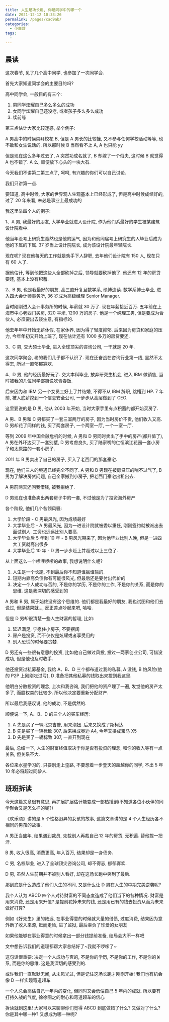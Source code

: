 ```yaml
---
title: 人生是场长跑, 你是同学中的哪一个
date: 2021-12-12 10:33:26
permalink: /pages/cad9ab/
categories:
  - 小白营
tags:
  -
---
```


## 晨读

这次春节, ⻅了⼏个⾼中同学, 也参加了⼀次同学会.

⾸先⼤家知道同学会的主要⽬的吗?

⾼中同学会, ⼀般⽬的有三个:

1. 男同学炫耀⾃⼰多么多么的成功
2. ⼥同学炫耀⾃⼰还没⽼, 或者孩⼦多么多么成功
3. 续前缘

第三点估计⼤家⽐较迷惑, 举个例⼦:

A 男⾼中的时候崇拜校花 B, 但是 A 男⻓的⽐较挫, ⼜不参与任何学校活动等等, 也不敢和⼥⽣说话的. 所以那时候 B 当然看不上 A, A 也只能 yy

但是现在这么多年过去了, A 突然功成名就了, B 却嫁了⼀个俗夫, 这时候 B 就觉得 A 也不错了. A 么, 顺便放下⼼头的⼀块⼤⽯.

今天我们不讲第⼆第三点了, 呵呵, 有兴趣的你们可以⾃⼰讨论.

我们只讲第⼀点.

要知道, ⾼中时候, ⼤家的世界观⼈⽣观基本上已经形成了, 但是⾼中时候成绩好的, 过了 20 年来看, 未必是事业上最成功的

我这⾥举四个⼈的例⼦:

1、A 男, 我最好的朋友, ⼤学毕业就进⼊设计院, 作为他们系最好的学⽣被某建筑设计院看中.

他当年没考上研究⽣竟然也是他的运⽓, 因为和他同届考上研究⽣的⼈毕业后成为他的下属的下属. 37 岁当上设计院院⻓, 成为该设计院最年轻院⻓.

现在呢? 现在他每天的⼯作就是劝⼿下⼈辞职, 去年他们设计院有 150 ⼈, 现在只有 60 ⼈了.

据他估计, 等到他把这些⼈全部砍掉之后, 领导就要砍掉他了. 他还有 12 年的房贷要还, 基本上没有积蓄.

2、B 男, 也是我最好的朋友, ⾼三直升复旦数学系, 硕博连读. 数学系博⼠毕业, 进⼊四⼤会计师事务所, 36 岁成为⾼级经理 Senior Manager.

当时刚刚进⼊会计事务所的时候, 年薪就 30 万了. 现在年薪接近百万. 五年前在上海市中⼼⽼⻄⻔买房, 320 平⽶, 1200 万的房⼦. 他是⼀个纯理⼯男, 但是要成为合伙⼈, 必须要出去谈⽣意, 有指标的.

他去年年中开始⽆薪休假, 在家休养, 因为得了轻度抑郁. 后来因为房贷和家庭的压⼒, 今年年初⼜开始上班了, 现在估计还有 1000 多万的房贷要还.

3、C 男, 交⼤硕⼠毕业, 进⼊全球顶尖的咨询公司, ⼀⼲就是 20 年.

这次同学聚会, ⽼的我们⼏乎都不认识了. 现在还奋战在咨询⾏业第⼀线, 显然不太得志, 所以⼀直郁郁寡欢.

4、D 男, 他的经历最好玩了. 交⼤本科毕业, 放弃研究⽣机会, 进⼊ IBM 做销售, 当时被我的⼏位同学鄙夷说吃⻘春饭.

后来因为和 IBM 另⼀个⼥员⼯好上了并结婚, 不得不从 IBM 辞职, 跳槽到 HP. 7 年前, 被⼈底薪挖到⼀个信息安全公司, ⼀步步从⾼层做到了 CEO.

这⾥要说的是 D 男, 他从 2003 年开始, 当时⼤家⼿⾥有点积蓄的都开始买房了.

A 男、B 男和 C 男都买了⼀套三室两厅的房⼦, 因为当时房价不贵, 他们收⼊⼜⾼. D 男却花了同样的钱, 买了两套房⼦, ⼀个两室⼀厅, ⼀个⼀室⼀厅.

等到 2009 年中国⾦融危机的时候, A 男和 D 男同时卖出了⼿中的房产(都升值了), A 男在外环边买了⼀套别墅, D 男考虑良久, 买了陆家嘴的仁恒滨江花园⼀套⼩房⼦和太原路的⼀套⼩房⼦.

2011 年 B 男卖出了⾃⼰的房⼦, 买⼊了⽼⻄⻔的那套豪宅.

现在, 他们三⼈的境遇已经完全不同了. A 男和 B 男现在被房贷压的喘不过⽓了, B 男为了解决房贷问题, ⾃⼰全家搬到⼩房⼦, 把⽼⻄⻔豪宅出租出去.

A 男前两天还问我借钱, 被我拒绝了.

D 男现在也准备卖出两套房⼦中的⼀套, 不过他是为了投资海外房产

各个阶段, 他们⼏个各领⻛骚:

1. ⼤学阶段 - C 男最⻛光, 因为成绩最好
2. ⼤学毕业后 - A 男最⻛光, 因为⼀进设计院就被委以重任, 刚刚签约就被派出去⾯试别⼈. ⼯资也远远⽐别⼈要⾼.
3. ⼤学毕业后 5 年到 10 年 - B 男⻛光期来了, 因为他毕业⽐别⼈晚, 但是⼀进四⼤⼯资就⾼出很多
4. ⼤学毕业后 10 年 - D 男⼀步步赶上并超过以上三位了.

从上⾯这么⼀个啰哩啰嗦的故事, 我想说明什么呢?

1. ⼈⽣是⼀个⻓跑, 不到最后你不知道谁赢谁输的.
2. 短期内靠⾼负债你有可能很⻛光, 但最后还是要付出代价的
3. 决定⼀个⼈成功与否的, 不是你的学历, 不是你的⼯作, 不是你的关系, ⽽是你的思维. 这是我深切的感受到的

A 男和 B 男, 属于始终没有这个思维的. 他们都是我最好的朋友, 我也试图和他们去说过, 但是结果就..., 反正差点吵起来吧, 哈哈.

但是 D 男却很清楚⼀些⼈⽣财富的哲理, ⽐如:

1. 延迟满⾜, 宁愿住⼩房⼦, 不要摆阔
2. 房产是投资, ⽽不仅仅是炫耀或者享受⽤的
3. 别⼈恐慌的时候要贪婪.

D 男还有⼀些很有意思的投资, ⽐如他⾃⼰做过⻛投, 投过⼀两家创业公司, 可惜没成功, 但是他也及时收⼿.

他还投资过私募基⾦, 我给 A、B、D 三个都布道过我的私募, A 没钱, B 怕⻛险(他的 P2P 上刚刚吃过亏), D 准备把其他私募的钱取出来投到我这⾥.

他明⽩分散投资的理念, 上次和我咨询, 我们把他的资产理了⼀遍, 发觉他的房产太多了, ⽽股权类的⽐较少. 所以他决定要重新分配财产.

所以最后我感叹说, 他的成功, 不是偶然的.

顺便说⼀下, A、B、D 的三个⼈的买⻋经历:

1. A 先是买了⼀辆北京吉普, ⽤来泡妞. 后来⼜换成了斯柯达.
2. B 先是买了⼀辆标致 307, 后来换成奥迪 A4, 今年⼜换成宝⻢ X5
3. D 先是买了⼀辆标致 307, ⼀直开到现在

最后, 总结⼀下, ⼈⽣的财富终值取决于你是否有投资的理念, 和你的收⼊等有⼀点关系, 但关系不⼤.

各位来⽔星学习的, 只要别⾛上歪路, 不要想着⼀步登天的超越你的同学, 不出 5 年 10 年必将超过同龄⼈.

## 班班拆读

今天这篇文章很有意思, 再扩展扩展估计能变成一部热播剧(不知道各位小伙伴的同学聚会又是怎么样的呢?)

《欢乐颂》讲的是 5 个性格迥异的女孩的故事, 这篇文章讲的是 4 个人生经历各不相同的男孩的故事.

A 男正当盛年, 结果遇到裁员, 先裁别人再裁自己.12 年的房贷, 无积蓄. 替他捏一把汗.

B 男, 收入很高, 消费更高, 年入百万, 结果却是一身债务.

C 男, 名校毕业, 进入了全球顶尖咨询公司, 却不得志, 郁郁寡欢.

D 男, 虽然人生前期并不被别人看好, 却在这场长跑中笑到了最后.

那到底是什么造成了他们人生的不同, 又是什么让 D 男在人生的中期完美逆袭呢?

我个人认为 ABCD 四个人对待财富的不同态度造成了他们当下的各种情况. 财富是用来消费, 还是用来升值? 是提前花掉未来的钱, 还是用已有的钱去投资从而为未来做好打算?

例如《好先生》里的陆远, 在事业得意的时候就大量的借债, 过度消费, 结果因为意外断了收入来源, 铤而走险, 进了监狱, 最后辜负了珍爱的女朋友

如果他能够在事业得意的时候拿出一部分钱提前准备, 结局会大不一样吧

文中想告诉我们的道理都帮大家总结好了~我就不啰嗦了~

这句话很重要: 决定一个人成功与否的, 不是你的学历, 不是你的工作, 不是你的关系, 而是你的思维. 这是我深切的感受到的.

或许我们一直默默无闻, 从未风光过, 但是记住这场长跑才刚刚开始! 我们也有机会像 D 一样实现弯道超车

一个人总会高估自己一年内的变化, 但同时又会低估自己 5 年内的成就. 所以要有打持久战的气度, 徐徐图之的耐心和弯道超车的信心

拆读就到这里! 大家可以来聊聊你们觉得 ABCD 到底做错了什么? 又做对了什么? 你是其中哪一种? 又想成为哪一种呢?
